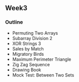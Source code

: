 ## Week3
### Outline
* Permuting Two Arrays
* Subarray Division 2
* XOR Strings 3
* Sales by Match
* Migratory Birds
* Maximum Perimeter Triangle
* Zig Zag Sequence
* Drawing Book
* Mock Test: Between Two Sets

